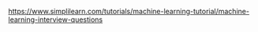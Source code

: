 https://www.simplilearn.com/tutorials/machine-learning-tutorial/machine-learning-interview-questions